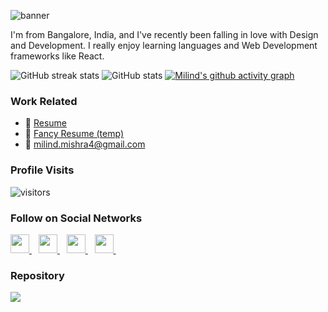 ![banner](https://github.com/thatbeautifuldream/thatbeautifuldream/blob/main/images/optimized-banner-inverted.jpg)

I'm from Bangalore, India, and I've recently been falling in love with Design and Development. I really enjoy learning languages and Web Development frameworks like React.

![GitHub streak stats](https://github-readme-streak-stats.herokuapp.com/?user=thatbeautifuldream&count_private=true&theme=tokyonight&hide=contribs,prs)
![GitHub stats](https://github-readme-stats.vercel.app/api?username=thatbeautifuldream&show_icons=true&count_private=true&theme=tokyonight&hide=contribs,prs)
[![Milind's github activity graph](https://activity-graph.herokuapp.com/graph?username=thatbeautifuldream&theme=github)](https://github.com/thatbeautifuldream/github-readme-activity-graph)

### Work Related

- :paperclip: [Resume](https://github.com/thatbeautifuldream/thatbeautifuldream/blob/main/milind_resume.pdf)
- :paperclip: [Fancy Resume (temp)](https://github.com/thatbeautifuldream/thatbeautifuldream/blob/main/milind_resume_figma.pdf)
- :email: milind.mishra4@gmail.com

### Profile Visits

![visitors](https://visitor-badge.glitch.me/badge?page_id=thatbeautifuldream)

### Follow on Social Networks

  <a href="https://www.linkedin.com/company/milind--mishra/">
    <img width="30px" src="https://www.vectorlogo.zone/logos/linkedin/linkedin-icon.svg" target="_blank"/>
  </a>&ensp;

  <a href="https://twitter.com/dryruncatch/">
    <img width="30px" src="https://www.vectorlogo.zone/logos/twitter/twitter-official.svg" target="_blank"/>
  </a>&ensp;

  <a href="https://www.instagram.com/that_beautifuldream/">
    <img width="30px" src="https://www.vectorlogo.zone/logos/instagram/instagram-icon.svg" target="_blank" />
  </a>&ensp;
  <a href="https://www.youtube.com/channel/UCMG4BahZvx70a8fsRcczVpA">
    <img width="30px" src="https://www.vectorlogo.zone/logos/youtube/youtube-icon.svg" target="_blank"/>
  </a>&ensp;

### Repository


![](https://socialify.git.ci/thatbeautifuldream/thatbeautifuldream/image?description=1&language=1&owner=1&pattern=Circuit%20Board&theme=Dark)
